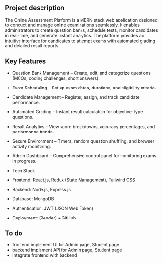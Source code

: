 ## Project description

The Online Assessment Platform is a MERN stack web application designed to conduct and manage online examinations seamlessly. It enables administrators to create question banks, schedule tests, monitor candidates in real-time, and generate instant analytics. The platform provides an intuitive interface for candidates to attempt exams with automated grading and detailed result reports.

## Key Features

- Question Bank Management – Create, edit, and categorize questions (MCQs, coding challenges, short answers).

- Exam Scheduling – Set up exam dates, durations, and eligibility criteria.

- Candidate Management – Register, assign, and track candidate performance.

- Automated Grading – Instant result calculation for objective-type questions.

- Result Analytics – View score breakdowns, accuracy percentages, and performance trends.

- Secure Environment – Timers, random question shuffling, and browser activity monitoring.

- Admin Dashboard – Comprehensive control panel for monitoring exams in progress.

- Tech Stack

- Frontend: React.js, Redux (State Management), Tailwind CSS

- Backend: Node.js, Express.js

- Database: MongoDB

- Authentication: JWT (JSON Web Token)

- Deployment: [Render] + GitHub

## To do 
- frontend implement UI for Admin page, Student page
- backend implement API for Admin page, Student page
- integrate frontend with backend
